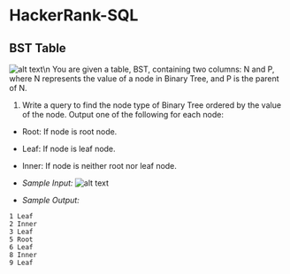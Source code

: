 # HackerRank-SQL
## BST Table
![alt text](https://s3.amazonaws.com/hr-challenge-images/12888/1443818507-5095ab9853-1.png)\n
You are given a table, BST, containing two columns: N and P, where N represents the value of a node in Binary Tree, and P is the parent of N.

1. Write a query to find the node type of Binary Tree ordered by the value of the node. Output one of the following for each node:

- Root: If node is root node.
- Leaf: If node is leaf node.
- Inner: If node is neither root nor leaf node.

- *Sample Input:*
![alt text](https://s3.amazonaws.com/hr-challenge-images/12888/1443818507-5095ab9853-1.png)

- *Sample Output:*
```
1 Leaf
2 Inner
3 Leaf
5 Root
6 Leaf
8 Inner
9 Leaf
```
